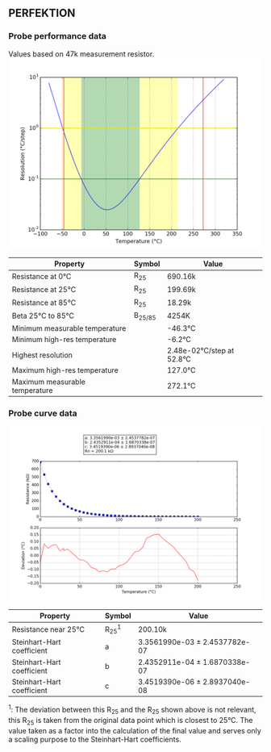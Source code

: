
## PERFEKTION
### Probe performance data

Values based on 47k measurement resistor.
![Sensor performance chart](PERFEKTION_resolution.png)

Property | Symbol | Value
-------- | -------- | --------
Resistance at 0°C | R<sub>25</sub> | 690.16k
Resistance at 25°C | R<sub>25</sub> | 199.69k
Resistance at 85°C | R<sub>25</sub> | 18.29k
Beta 25°C to 85°C | B<sub>25/85</sub>| 4254K
Minimum measurable temperature | | -46.3°C
Minimum high-res temperature | | -6.2°C
Highest resolution || 2.48e-02°C/step at 52.8°C
Maximum high-res temperature | | 127.0°C
Maximum measurable temperature | | 272.1°C

### Probe curve data
![Probe fit chart](PERFEKTION_curve.png)

Property | Symbol | Value
-------- | -------- | --------
Resistance near 25°C | R<sub>25</sub><sup>1</sup> | 200.10k
Steinhart-Hart coefficient | a | 3.3561990e-03 ± 2.4537782e-07
Steinhart-Hart coefficient | b | 2.4352911e-04 ± 1.6870338e-07
Steinhart-Hart coefficient | c | 3.4519390e-06 ± 2.8937040e-08

<sup>1</sup>: The deviation between this R<sub>25</sub> and the R<sub>25</sub> shown above is not relevant, this R<sub>25</sub> is taken from the original data point which is closest to 25°C. The value taken as a factor into the calculation of the final value and serves only a scaling purpose to the Steinhart-Hart coefficients.

